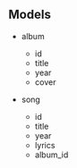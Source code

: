 ## Models

* album
    - id
    - title
    - year
    - cover

* song
    - id
    - title
    - year
    - lyrics
    - album_id

